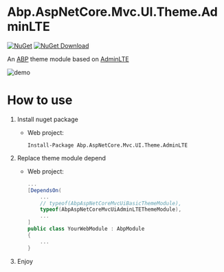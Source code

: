 # Abp.AspNetCore.Mvc.UI.Theme.AdminLTE

[![NuGet](https://img.shields.io/nuget/v/Abp.AspNetCore.Mvc.UI.Theme.AdminLTE.svg?style=flat-square)](https://www.nuget.org/packages/Abp.AspNetCore.Mvc.UI.Theme.AdminLTE)
[![NuGet Download](https://img.shields.io/nuget/dt/Abp.AspNetCore.Mvc.UI.Theme.AdminLTE.svg?style=flat-square)](https://www.nuget.org/packages/Abp.AspNetCore.Mvc.UI.Theme.AdminLTE)

An [ABP](http://abp.io) theme module based on [AdminLTE](https://adminlte.io/)

![demo](doc/images/demo.png)

# How to use

1. Install nuget package
    
    * Web project:

        `Install-Package Abp.AspNetCore.Mvc.UI.Theme.AdminLTE`

1. Replace theme module depend

    * Web project:

        ``` csharp
        ...
        [DependsOn(
            ...
            // typeof(AbpAspNetCoreMvcUiBasicThemeModule),
            typeof(AbpAspNetCoreMvcUiAdminLTEThemeModule),
            ...
        ]
        public class YourWebModule : AbpModule
        {
            ...
        }
        ```

1. Enjoy
